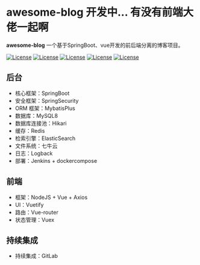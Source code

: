 # awesome-blog 开发中... 有没有前端大佬一起啊

**awesome-blog** 一个基于SpringBoot、vue开发的前后端分离的博客项目。

[![License](https://img.shields.io/badge/SpringBoot-v2.2.0.RELEASE-green.svg)](https://github.com/mirrormingzZ/mirror-blog-springboot-vue)
[![License](https://img.shields.io/badge/Vue.js-v2.x-blue.svg)](https://github.com/mirrormingzZ/mirror-blog-springboot-vue)
[![License](https://img.shields.io/badge/Mysql-v8.0-blue.svg)](https://github.com/mirrormingzZ/mirror-blog-springboot-vue)
[![License](https://img.shields.io/badge/Redis-v1.0-blue.svg)](https://github.com/mirrormingzZ/mirror-blog-springboot-vue)
[![License](https://img.shields.io/badge/ElasticSearch-v1.0-blue.svg)](https://github.com/mirrormingzZ/mirror-blog-springboot-vue)

## 后台

- 核心框架：SpringBoot
- 安全框架：SpringSecurity
- ORM 框架：MybatisPlus
- 数据库：MySQL8
- 数据库连接池：Hikari
- 缓存：Redis
- 检索引擎：ElasticSearch
- 文件系统：七牛云
- 日志：Logback
- 部署：Jenkins + dockercompose  

## 前端

- 框架：NodeJS + Vue + Axios
- UI：Vuetify
- 路由：Vue-router
- 状态管理：Vuex

## 持续集成

- 持续集成：GitLab
